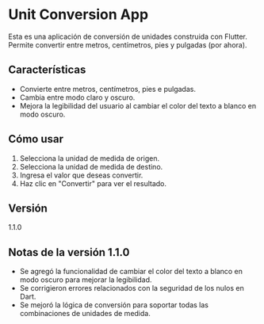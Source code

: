 # Unit Conversion App

Esta es una aplicación de conversión de unidades construida con Flutter. Permite convertir entre metros, centímetros, pies y pulgadas (por ahora).

## Características

- Convierte entre metros, centímetros, pies e pulgadas.
- Cambia entre modo claro y oscuro.
- Mejora la legibilidad del usuario al cambiar el color del texto a blanco en modo oscuro.

## Cómo usar

1. Selecciona la unidad de medida de origen.
2. Selecciona la unidad de medida de destino.
3. Ingresa el valor que deseas convertir.
4. Haz clic en "Convertir" para ver el resultado.

## Versión

1.1.0

## Notas de la versión 1.1.0

- Se agregó la funcionalidad de cambiar el color del texto a blanco en modo oscuro para mejorar la legibilidad.
- Se corrigieron errores relacionados con la seguridad de los nulos en Dart.
- Se mejoró la lógica de conversión para soportar todas las combinaciones de unidades de medida.
